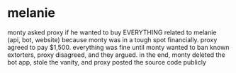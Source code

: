 # melanie

monty asked proxy if he wanted to buy EVERYTHING related to melanie (api, bot, website) because monty was in a tough spot financially. proxy agreed to pay $1,500. everything was fine until monty wanted to ban known extorters, proxy disagreed, and they argued. in the end, monty deleted the bot app, stole the vanity, and proxy posted the source code publicly